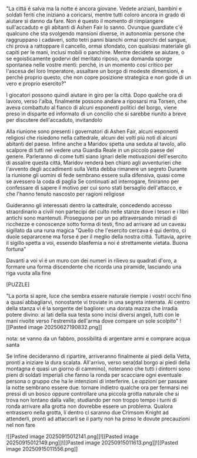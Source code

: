 "La cittá é salva ma la notte é ancora giovane. Vedete anziani, bambini e soldati feriti che iniziano a coricarsi, mentre tutti coloro ancora in grado di aiutare si danno da fare. Non é questo il momento di rimpiangere sull'accaduto e gli abitanti di Ashen Fair lo sanno. Ovunque guardiate c'é qualcuno che sta svolgendo mansioni diverse, in autonomia: persone che raggruppano i cadaveri, sotto tetri panni bianchi ormai sporchi del sangue, chi prova a rattoppare il cancello, ormai sfondato, con qualsiasi materiale gli capiti per le mani, inclusi mobili o panchine. Mentre decidete se aiutare, o se egoisticamente godervi del meritato riposo, una domanda sporge spontanea nelle vostre menti: perché, in un momento cosí critico per l'ascesa del loro Imperatore, assaltare un borgo di modeste dimensioni, e perché proprio questo, che non copre posizione strategica e non gode di un vero e proprio esercito?"


I giocatori possono quindi aiutare in giro per la cittá. Dopo qualche ora di lavoro, verso l'alba, finalmente possono andare a riposarsi ma Torsen, che aveva combattuto al fianco di alcuni esponenti politici del borgo, viene preso in disparte ed informato di un concilio che si sarebbe riunito a breve per discutere dell'accaduto, invitandolo


Alla riunione sono presenti i governatori di Ashen Fair, alcuni esponenti religiosi che risiedono nella cattedrale, alcuni dei volti piú noti di alcuni abitanti del paese. Infine anche a Maridov spetta una seduta al tavolo, allo scalpore di tutti nel vedere una Guardia Reale in un piccolo paese del genere.
Parleranno di come tutti siano ignari delle motivazioni dell'esercito di assalire questa cittá, Maridov renderá ben chiaro agli avventurieri che l'avvento degli accadimenti sulla Vetta debba rimanere un segreto
Durante la riunione gli uomini di fede sembrano essere sulla difensiva, quasi come se avessero la coda di paglia
Se continuati ad interrogare, finiranno per confessare di sapere il motivo per cui sono stati bersaglio dell'attacco, e che l'hanno tenuto nascosto per ragioni religiose 

Guideranno gli interessati dentro la cattedrale, concedendo accesso straordinario a civili non partecipi del culto nelle stanze dove i tesori e i libri antichi sono mantenuti. Proseguono per un po attraversando miriadi di ricchezze e conoscenze sotto forma di testi, fino ad arrivare ad un caveau sigillato da una runa magica "Quello che l'esercito cercava é qui dentro, ci duole separarcene ma forse é per il meglio della nostra cittá. Tuttavia, aprire il sigillo spetta a voi, essendo blasfemia a noi é strettamente vietata. Buona fortuna"

Davanti a voi vi é un muro con dei numeri in rilievo su quadrati d'oro, a formare una forma discendente che ricorda una piramide, lasciando una riga vuota alla fine

[PUZZLE]

"La porta si apre, luce che sembra essere naturale riempie i vostri occhi fino a quasi abbagliarvi, nonostante vi troviate in una segreta interrata. Al centro della stanza vi é la sorgente del bagliore: una dorata mazza che irradia potere divino: ai lati della sua testa sono incisi diversi angeli, tutti con le mani rivolte verso l'estremita dell'arma dove compare un sole scolpito"
![[Pasted image 20250627190832.png]]



nota: se vanno da un fabbro, possibilitá di argentare armi e comprare acqua santa


Se infine decideranno di ripartire, arriveranno finalmente ai piedi della Vetta, pronti a iniziare la dura scalata. All'arrivo, verso sera(dal borgo ai piedi della montagna é quasi un giorno di cammino), noteranno che tutti i dintorni sono pieni di soldati imperiali che fanno la ronda per scacciare ogni eventuale persona o gruppo che ha le intenzioni di interferire. Le opzioni per passare la notte sembrano essere due: tornare indietro qualche ora per fermarsi nei pressi di un bosco oppure controllare una piccola grotta naturale che si trova non lontano dalla valle; studiando per non troppo tempo i turni di ronda arrivare alla grotta non dovrebbe essere un problema. Qualora entrassero nella grotta, lí dentro ci saranno due Crimsom Knight ad attenderli, pronti ad attaccarli se il party non ha preso le dovute precauzioni nel non fare 






![[Pasted image 20250915012141.png]]![[Pasted image 20250915012149.png]]![[Pasted image 20250915011613.png]]![[Pasted image 20250915011556.png]]